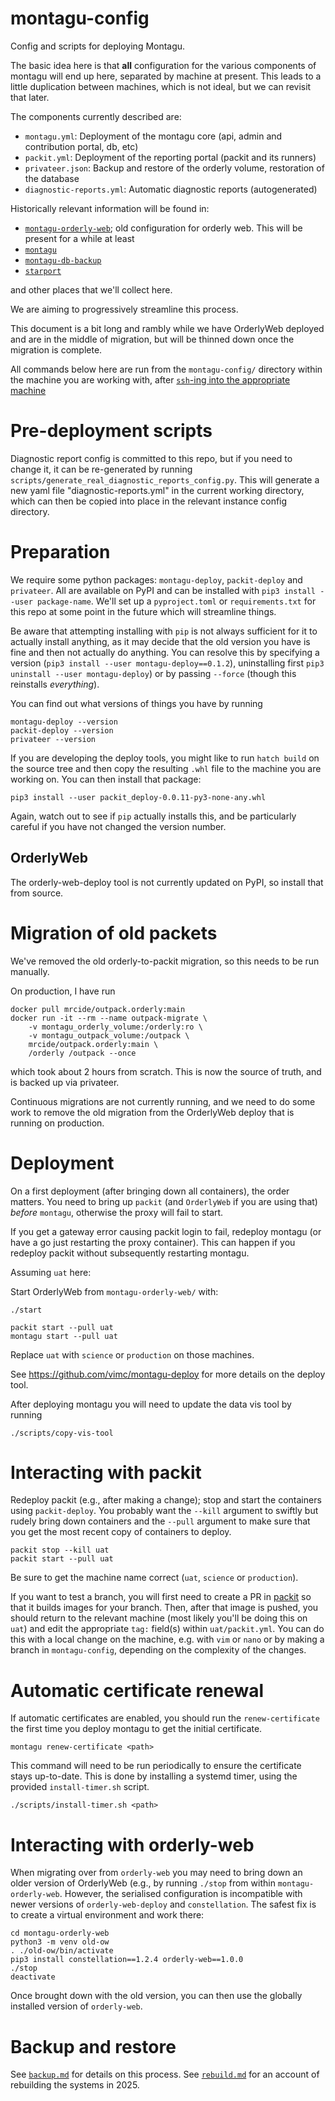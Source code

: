 # montagu-config

Config and scripts for deploying Montagu.

The basic idea here is that **all** configuration for the various components of montagu will end up here, separated by machine at present.  This leads to a little duplication between machines, which is not ideal, but we can revisit that later.

The components currently described are:

* `montagu.yml`: Deployment of the montagu core (api, admin and contribution portal, db, etc)
* `packit.yml`: Deployment of the reporting portal (packit and its runners)
* `privateer.json`: Backup and restore of the orderly volume, restoration of the database
* `diagnostic-reports.yml`: Automatic diagnostic reports (autogenerated)

Historically relevant information will be found in:

* [`montagu-orderly-web`](https://github.com/vimc/montagu-orderly-web); old configuration for orderly web. This will be present for a while at least
* [`montagu`](https://github.com/vimc/montagu)
* [`montagu-db-backup`](https://github.com/vimc/montagu-db-backup)
* [`starport`](https://github.com/vimc/starport)

and other places that we'll collect here.

We are aiming to progressively streamline this process.

This document is a bit long and rambly while we have OrderlyWeb deployed and are in the middle of migration, but will be thinned down once the migration is complete.

All commands below here are run from the `montagu-config/` directory within the machine you are working with, after [`ssh`-ing into the appropriate machine](https://mrc-ide.myjetbrains.com/youtrack/articles/RESIDE-A-5/Accessing-servers)

# Pre-deployment scripts

Diagnostic report config is committed to this repo, but if you need to change it, it can be re-generated by running `scripts/generate_real_diagnostic_reports_config.py`.
This will generate a new yaml file "diagnostic-reports.yml" in the current working directory, which can then be copied into place in the relevant instance config directory.

# Preparation

We require some python packages: `montagu-deploy`, `packit-deploy` and `privateer`.  All are available on PyPI and can be installed with `pip3 install --user package-name`.  We'll set up a `pyproject.toml` or `requirements.txt` for this repo at some point in the future which will streamline things.

Be aware that attempting installing with `pip` is not always sufficient for it to actually install anything, as it may decide that the old version you have is fine and then not actually do anything.  You can resolve this by specifying a version (`pip3 install --user montagu-deploy==0.1.2`), uninstalling first `pip3 uninstall --user montagu-deploy`) or by passing `--force` (though this reinstalls *everything*).

You can find out what versions of things you have by running

```
montagu-deploy --version
packit-deploy --version
privateer --version
```

If you are developing the deploy tools, you might like to run `hatch build` on the source tree and then copy the resulting `.whl` file to the machine you are working on.  You can then install that package:

```
pip3 install --user packit_deploy-0.0.11-py3-none-any.whl
```

Again, watch out to see if `pip` actually installs this, and be particularly careful if you have not changed the version number.

## OrderlyWeb

The orderly-web-deploy tool is not currently updated on PyPI, so install that from source.

# Migration of old packets

We've removed the old orderly-to-packit migration, so this needs to be run manually.

On production, I have run

```
docker pull mrcide/outpack.orderly:main
docker run -it --rm --name outpack-migrate \
    -v montagu_orderly_volume:/orderly:ro \
    -v montagu_outpack_volume:/outpack \
    mrcide/outpack.orderly:main \
    /orderly /outpack --once
```

which took about 2 hours from scratch.  This is now the source of truth, and is backed up via privateer.

Continuous migrations are not currently running, and we need to do some work to remove the old migration from the OrderlyWeb deploy that is running on production.

# Deployment

On a first deployment (after bringing down all containers), the order matters.  You need to bring up `packit` (and `OrderlyWeb` if you are using that) *before* `montagu`, otherwise the proxy will fail to start.

If you get a gateway error causing packit login to fail, redeploy montagu (or have a go just restarting the proxy container). This can happen if you redeploy packit without subsequently restarting montagu.

Assuming `uat` here:

Start OrderlyWeb from `montagu-orderly-web/` with:

```
./start
```

```
packit start --pull uat
montagu start --pull uat
```

Replace `uat` with `science` or `production` on those machines.

See https://github.com/vimc/montagu-deploy for more details on the deploy tool.

After deploying montagu you will need to update the data vis tool by running

```
./scripts/copy-vis-tool
```

# Interacting with packit

Redeploy packit (e.g., after making a change); stop and start the containers using `packit-deploy`.  You probably want the `--kill` argument to swiftly but rudely bring down containers and the `--pull` argument to make sure that you get the most recent copy of containers to deploy.

```
packit stop --kill uat
packit start --pull uat
```

Be sure to get the machine name correct (`uat`, `science` or `production`).

If you want to test a branch, you will first need to create a PR in [packit](https://github.com/mrc-ide/packit) so that it builds images for your branch. Then, after that image is pushed, you should return to the relevant machine (most likely you'll be doing this on `uat`) and edit the appropriate `tag:` field(s) within `uat/packit.yml`. You can do this with a local change on the machine, e.g. with `vim` or `nano` or by making a branch in `montagu-config`, depending on the complexity of the changes.

# Automatic certificate renewal

If automatic certificates are enabled, you should run the `renew-certificate` the first time you deploy montagu to get the initial certificate.

```
montagu renew-certificate <path>
```

This command will need to be run periodically to ensure the certificate stays up-to-date. This is done by installing a systemd timer, using the provided `install-timer.sh` script.

```
./scripts/install-timer.sh <path>
```

# Interacting with orderly-web

When migrating over from `orderly-web` you may need to bring down an older version of OrderlyWeb (e.g., by running `./stop` from within `montagu-orderly-web`.  However, the serialised configuration is incompatible with newer versions of `orderly-web-deploy` and `constellation`.  The safest fix is to create a virtual environment and work there:

```
cd montagu-orderly-web
python3 -m venv old-ow
. ./old-ow/bin/activate
pip3 install constellation==1.2.4 orderly-web==1.0.0
./stop
deactivate
```

Once brought down with the old version, you can then use the globally installed version of `orderly-web`.

# Backup and restore

See [`backup.md`](backup.md) for details on this process.  See [`rebuild.md`](rebuild.md) for an account of rebuilding the systems in 2025.
